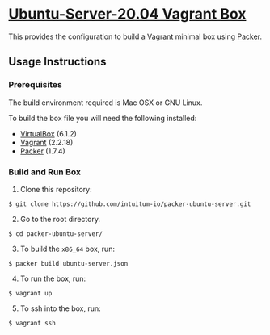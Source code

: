 # [Ubuntu-Server-20.04 Vagrant Box](https://app.vagrantup.com/intuitum/boxes/ubuntu-server-20.04) 

This provides the configuration to build a [Vagrant](https://www.vagrantup.com) minimal box using [Packer](https://www.packer.io). 

## Usage Instructions

### Prerequisites

The build environment required is Mac OSX or GNU Linux.

To build the box file you will need the following installed:

- [VirtualBox](https://www.virtualbox.org) (6.1.2)
- [Vagrant](https://www.vagrantup.com) (2.2.18)
- [Packer](https://www.packer.io) (1.7.4)

### Build and Run Box

1. Clone this repository: 
```
$ git clone https://github.com/intuitum-io/packer-ubuntu-server.git
```

2. Go to the root directory. 
```
$ cd packer-ubuntu-server/
```
3. To build the `x86_64` box, run:
```
$ packer build ubuntu-server.json
```
4. To run the box, run: 
```
$ vagrant up 
```
5. To ssh into the box, run: 
```
$ vagrant ssh
```

